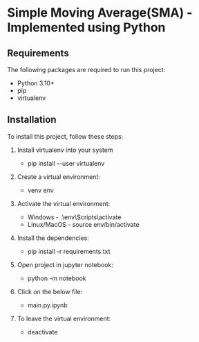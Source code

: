 # Simple Moving Average(SMA) - Implemented using Python

## Requirements

The following packages are required to run this project:

* Python 3.10+
* pip
* virtualenv

## Installation

To install this project, follow these steps:

1. Install virtualenv into your system

    * pip install --user virtualenv

2. Create a virtual environment:

    * venv env

3. Activate the virtual environment:

    * Windows - .\env\Scripts\activate
    * Linux/MacOS - source env/bin/activate

4. Install the dependencies:

    * pip install -r requirements.txt

5. Open project in jupyter notebook:

    * python -m notebook

6. Click on the below file:

    * main.py.ipynb

7. To leave the virtual environment:

    * deactivate
